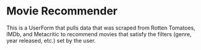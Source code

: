 # Movie Recommender
This is a UserForm that pulls data that was scraped from Rotten Tomatoes, IMDb, and Metacritic to recommend movies that satisfy the filters (genre, year released, etc.) set by the user.
